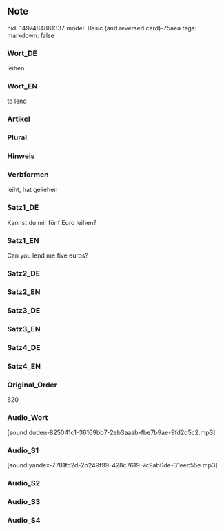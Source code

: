 ## Note
nid: 1497484861337
model: Basic (and reversed card)-75aea
tags: 
markdown: false

### Wort_DE
leihen

### Wort_EN
to lend

### Artikel


### Plural


### Hinweis


### Verbformen
leiht, hat geliehen

### Satz1_DE
Kannst du mir fünf Euro leihen?

### Satz1_EN
Can you lend me five euros?

### Satz2_DE


### Satz2_EN


### Satz3_DE


### Satz3_EN


### Satz4_DE


### Satz4_EN


### Original_Order
620

### Audio_Wort
[sound:duden-825041c1-36169bb7-2eb3aaab-fbe7b9ae-9fd2d5c2.mp3]

### Audio_S1
[sound:yandex-7781fd2d-2b249f99-428c7619-7c9ab0de-31eec55e.mp3]

### Audio_S2


### Audio_S3


### Audio_S4

